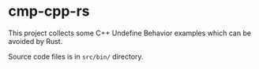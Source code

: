 # cmp-cpp-rs

This project collects some C++ Undefine Behavior examples which can be avoided by Rust.

Source code files is in `src/bin/` directory.

